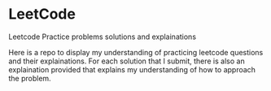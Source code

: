 # LeetCode
Leetcode Practice problems solutions and explainations

Here is a repo to display my understanding of practicing leetcode questions and their explainations.
For each solution that I submit, there is also an explaination provided that explains my understanding of how to approach the problem. 
